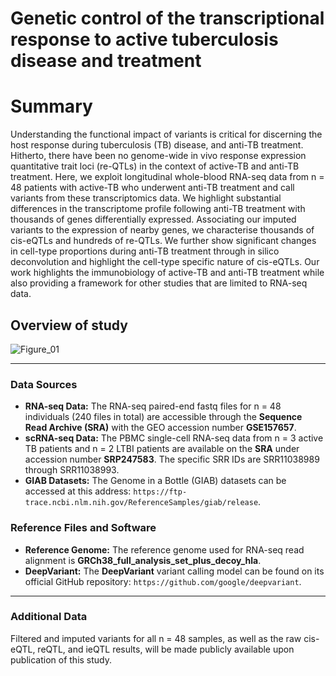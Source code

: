 # Genetic control of the transcriptional response to active tuberculosis disease and treatment

# Summary
Understanding the functional impact of variants is critical for discerning the host response during tuberculosis (TB) disease, and anti-TB treatment. Hitherto, there have been no genome-wide in vivo response expression quantitative trait loci (re-QTLs) in the context of active-TB and anti-TB treatment. Here, we exploit longitudinal whole-blood RNA-seq data from n = 48 patients with active-TB who underwent anti-TB treatment and call variants from these transcriptomics data. We highlight substantial differences in the transcriptome profile following anti-TB treatment with thousands of genes differentially expressed. Associating our imputed variants to the expression of nearby genes, we characterise thousands of cis-eQTLs and hundreds of re-QTLs. We further show significant changes in cell-type proportions during anti-TB treatment through in silico deconvolution and highlight the cell-type specific nature of cis-eQTLs. Our work highlights the immunobiology of active-TB and anti-TB treatment while also providing a framework for other studies that are limited to RNA-seq data.


## Overview of study

![Figure_01](https://github.com/user-attachments/assets/53a557b0-868f-4f99-8e53-5fc2a58c0fcb)

---

### Data Sources

* **RNA-seq Data:** The RNA-seq paired-end fastq files for n = 48 individuals (240 files in total) are accessible through the **Sequence Read Archive (SRA)** with the GEO accession number **GSE157657**.
* **scRNA-seq Data:** The PBMC single-cell RNA-seq data from n = 3 active TB patients and n = 2 LTBI patients are available on the **SRA** under accession number **SRP247583**. The specific SRR IDs are SRR11038989 through SRR11038993.
* **GIAB Datasets:** The Genome in a Bottle (GIAB) datasets can be accessed at this address: `https://ftp-trace.ncbi.nlm.nih.gov/ReferenceSamples/giab/release`.

### Reference Files and Software

* **Reference Genome:** The reference genome used for RNA-seq read alignment is **GRCh38_full_analysis_set_plus_decoy_hla**.
* **DeepVariant:** The **DeepVariant** variant calling model can be found on its official GitHub repository: `https://github.com/google/deepvariant`.

---

### Additional Data

Filtered and imputed variants for all n = 48 samples, as well as the raw cis-eQTL, reQTL, and ieQTL results, will be made publicly available upon publication of this study.
